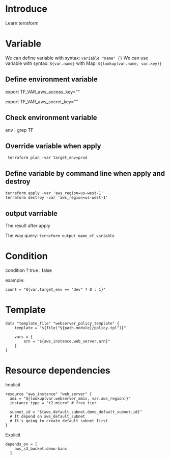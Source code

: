# Introduce
Learn terraform

# Variable
We can define variable with syntax:
```variable "name" {}```
We can use variable with syntax:
```${var.name}```
with Map: 
```${lookup(var.name, var.key)}```
## Define environment variable
export TF_VAR_aws_access_key=""

export TF_VAR_aws_secret_key=""

## Check environment variable
env | grep TF

## Override variable when apply
``` terraform plan -var target_env=prod```
## Define variable by command line when apply and destroy
```
terraform apply -var 'aws_region=us-west-1'
terraform destroy -var 'aws_region=us-west-1'
```

## output varriable
The result after apply

The way query: ```terraform output name_of_variable```

# Condition
condition ? true : false

example:
```
count = "${var.target_env == "dev" ? 0 : 1}"
```

# Template
```
data "template_file" "webserver_policy_template" {
    template = "${file("${path.module}/policy.tpl")}"

    vars = {
        arn = "${aws_instance.web_server.arn}"
    }
}
```

# Resource dependencies
Implicit
```
resource "aws_instance" "web_server" {
  ami = "${lookup(var.webserver_amis, var.aws_region)}"
  instance_type = "t2.micro" # free tier

  subnet_id = "${aws_default_subnet.demo_default_subnet.id}"
  # It depend on aws_default_subnet
  # It's going to create default subnet first
}
```
Explicit
```
depends_on = [
    aws_s3_bucket.demo-bins
  ]
```